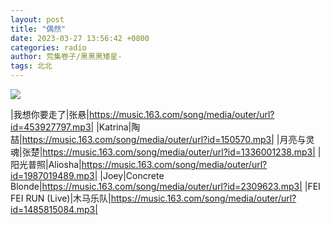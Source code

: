 ```yaml
---
layout: post
title: "偶然"
date: 2023-03-27 13:56:42 +0800
categories: radio
author: 荒集卷子/黑黑黑矮星-
tags: 北北
---
```

![]({{site.baseurl}}/images/cover_20230327.jpg)

|我想你要走了|张悬|https://music.163.com/song/media/outer/url?id=453927797.mp3|
|Katrina|陶喆|https://music.163.com/song/media/outer/url?id=150570.mp3|
|月亮与灵魂|张楚|https://music.163.com/song/media/outer/url?id=1336001238.mp3|
|阳光普照|Aliosha|https://music.163.com/song/media/outer/url?id=1987019489.mp3|
|Joey|Concrete Blonde|https://music.163.com/song/media/outer/url?id=2309623.mp3|
|FEI FEI RUN (Live)|木马乐队|https://music.163.com/song/media/outer/url?id=1485815084.mp3|

